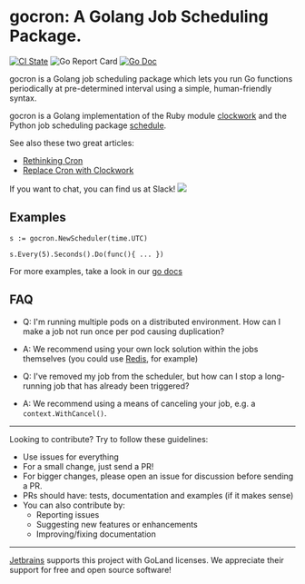 # gocron: A Golang Job Scheduling Package.

[![CI State](https://github.com/go-co-op/gocron/workflows/Go%20Test/badge.svg)](https://github.com/go-co-op/gocron/actions?query=workflow%3A"Go+Test") ![Go Report Card](https://goreportcard.com/badge/github.com/go-co-op/gocron) [![Go Doc](https://godoc.org/github.com/go-co-op/gocron?status.svg)](https://pkg.go.dev/github.com/go-co-op/gocron)

gocron is a Golang job scheduling package which lets you run Go functions periodically at pre-determined interval using a simple, human-friendly syntax.

gocron is a Golang implementation of the Ruby module [clockwork](https://github.com/tomykaira/clockwork) and the Python job scheduling package [schedule](https://github.com/dbader/schedule).

See also these two great articles:

- [Rethinking Cron](http://adam.herokuapp.com/past/2010/4/13/rethinking_cron/)
- [Replace Cron with Clockwork](http://adam.herokuapp.com/past/2010/6/30/replace_cron_with_clockwork/)

If you want to chat, you can find us at Slack! [<img src="https://img.shields.io/badge/gophers-gocron-brightgreen?logo=slack">](https://gophers.slack.com/archives/CQ7T0T1FW)

## Examples

```golang
s := gocron.NewScheduler(time.UTC)

s.Every(5).Seconds().Do(func(){ ... })
```

For more examples, take a look in our [go docs](https://pkg.go.dev/github.com/go-co-op/gocron#pkg-examples)

## FAQ

* Q: I'm running multiple pods on a distributed environment. How can I make a job not run once per pod causing duplication?
* A: We recommend using your own lock solution within the jobs themselves (you could use [Redis](https://redis.io/topics/distlock), for example)

* Q: I've removed my job from the scheduler, but how can I stop a long-running job that has already been triggered?
* A: We recommend using a means of canceling your job, e.g. a `context.WithCancel()`.

--- 
Looking to contribute? Try to follow these guidelines:
* Use issues for everything
* For a small change, just send a PR!
* For bigger changes, please open an issue for discussion before sending a PR.
* PRs should have: tests, documentation and examples (if it makes sense)
* You can also contribute by:
  * Reporting issues
  * Suggesting new features or enhancements
  * Improving/fixing documentation
---

[Jetbrains](https://www.jetbrains.com/?from=gocron) supports this project with GoLand licenses. We appreciate their support for free and open source software!
